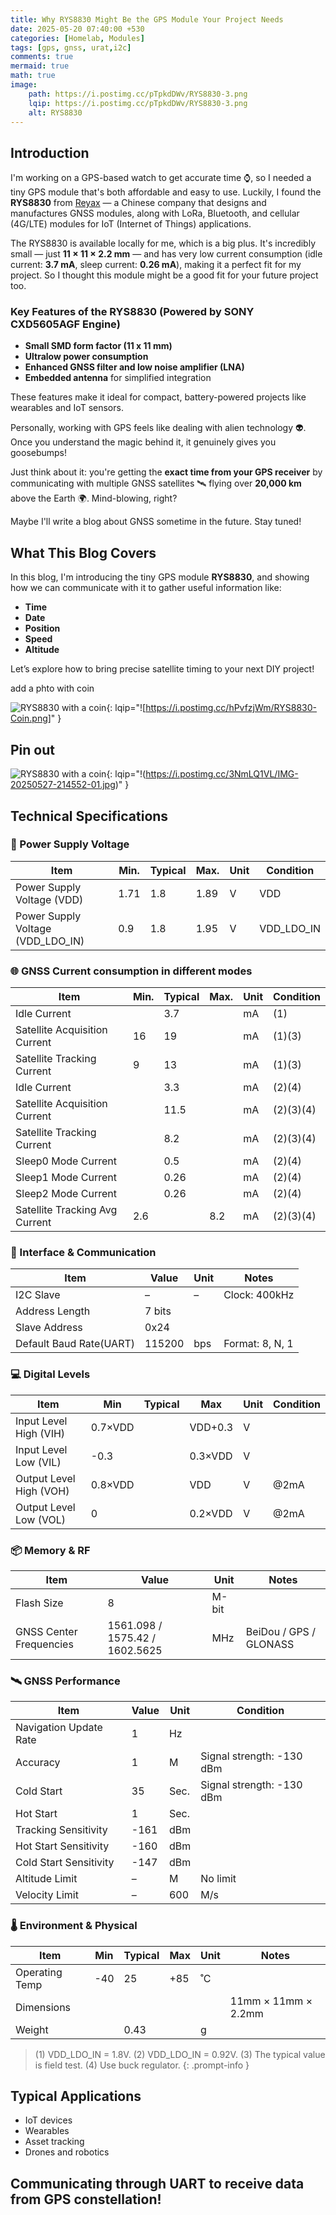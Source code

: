```yaml
---
title: Why RYS8830 Might Be the GPS Module Your Project Needs
date: 2025-05-20 07:40:00 +530
categories: [Homelab, Modules]
tags: [gps, gnss, urat,i2c]
comments: true
mermaid: true
math: true
image:
    path: https://i.postimg.cc/pTpkdDWv/RYS8830-3.png
    lqip: https://i.postimg.cc/pTpkdDWv/RYS8830-3.png
    alt: RYS8830
---
```


## Introduction

I'm working on a GPS-based watch to get accurate time ⌚, so I needed a tiny GPS module that's both affordable and easy to use. Luckily, I found the **RYS8830** from [Reyax](https://reyax.com) — a Chinese company that designs and manufactures GNSS modules, along with LoRa, Bluetooth, and cellular (4G/LTE) modules for IoT (Internet of Things) applications.

The RYS8830 is available locally for me, which is a big plus. It's incredibly small — just **11 × 11 × 2.2 mm** — and has very low current consumption (idle current: **3.7 mA**, sleep current: **0.26 mA**), making it a perfect fit for my project. So I thought this module might be a good fit for your future project too.

### Key Features of the RYS8830 (Powered by SONY CXD5605AGF Engine)

- **Small SMD form factor (11 x 11 mm)**
- **Ultralow power consumption**
- **Enhanced GNSS filter and low noise amplifier (LNA)**
- **Embedded antenna** for simplified integration

These features make it ideal for compact, battery-powered projects like wearables and IoT sensors.

Personally, working with GPS feels like dealing with alien technology 👽. Once you understand the magic behind it, it genuinely gives you goosebumps!

Just think about it: you're getting the **exact time from your GPS receiver** by communicating with multiple GNSS satellites 🛰️ flying over **20,000 km** above the Earth 🌍. Mind-blowing, right?

Maybe I'll write a blog about GNSS sometime in the future. Stay tuned!


## What This Blog Covers

In this blog, I'm introducing the tiny GPS module **RYS8830**, and showing how we can communicate with it to gather useful information like:

- **Time**
- **Date**
- **Position**
- **Speed**
- **Altitude**

Let’s explore how to bring precise satellite timing to your next DIY project!

add a phto with coin

![RYS8830 with a coin](https://i.postimg.cc/hPvfzjWm/RYS8830-Coin.png){: lqip="![https://i.postimg.cc/hPvfzjWm/RYS8830-Coin.png]" }

## Pin out 
![RYS8830 with a coin](https://i.postimg.cc/3NmLQ1VL/IMG-20250527-214552-01.jpg){: lqip="!(https://i.postimg.cc/3NmLQ1VL/IMG-20250527-214552-01.jpg)" }
## Technical Specifications

### 🔌 Power Supply Voltage

| Item                                | Min. | Typical | Max. | Unit | Condition    |
| ----------------------------------- | ---- | ------- | ---- | ---- | ------------ |
| Power Supply Voltage (VDD)          | 1.71 | 1.8     | 1.89 | V    | VDD          |
| Power Supply Voltage (VDD\_LDO\_IN) | 0.9  | 1.8     | 1.95 | V    | VDD\_LDO\_IN |

### 🌐 GNSS Current consumption in different modes

| Item                          | Min. | Typical | Max. | Unit | Condition |
| ----------------------------- | ---- | ------- | ---- | ---- | --------- |
| Idle Current                  |      | 3.7     |      | mA   | (1)       |
| Satellite Acquisition Current | 16   | 19      |      | mA   | (1)(3)    |
| Satellite Tracking Current    | 9    | 13      |      | mA   | (1)(3)    |
| Idle Current                  |      | 3.3     |      | mA   | (2)(4)    |
| Satellite Acquisition Current |      | 11.5    |      | mA   | (2)(3)(4) |
| Satellite Tracking Current    |      | 8.2     |      | mA   | (2)(3)(4) |
| Sleep0 Mode Current           |      | 0.5     |      | mA   | (2)(4)    |
| Sleep1 Mode Current           |      | 0.26    |      | mA   | (2)(4)    |
| Sleep2 Mode Current           |      | 0.26    |      | mA   | (2)(4)    |
| Satellite Tracking Avg Current | 2.6  |         | 8.2  | mA   | (2)(3)(4) |




### 📡 Interface & Communication

| Item              | Value  | Unit | Notes           |
| ----------------- | ------ | ---- | --------------- |
| I2C Slave         | –      | –    | Clock: 400kHz   |
| Address Length    | 7 bits |      |                 |
| Slave Address     | 0x24   |      |                 |
| Default Baud Rate(UART) | 115200 | bps  | Format: 8, N, 1 |


### 💻 Digital Levels

| Item                    | Min     | Typical | Max     | Unit | Condition |
| ----------------------- | ------- | ------- | ------- | ---- | --------- |
| Input Level High (VIH)  | 0.7×VDD |         | VDD+0.3 | V    |           |
| Input Level Low (VIL)   | -0.3    |         | 0.3×VDD | V    |           |
| Output Level High (VOH) | 0.8×VDD |         | VDD     | V    | @2mA      |
| Output Level Low (VOL)  | 0       |         | 0.2×VDD | V    | @2mA      |


### 📦 Memory & RF

| Item                    | Value                          | Unit  | Notes                  |
| ----------------------- | ------------------------------ | ----- | ---------------------- |
| Flash Size              | 8                              | M-bit |                        |
| GNSS Center Frequencies | 1561.098 / 1575.42 / 1602.5625 | MHz   | BeiDou / GPS / GLONASS |

### 🛰️ GNSS Performance

| Item                   | Value | Unit | Condition                 |
| ---------------------- | ----- | ---- | ------------------------- |
| Navigation Update Rate | 1     | Hz   |                           |
| Accuracy               | 1     | M    | Signal strength: -130 dBm |
| Cold Start             | 35    | Sec. | Signal strength: -130 dBm |
| Hot Start              | 1     | Sec. |                           |
| Tracking Sensitivity   | -161  | dBm  |                           |
| Hot Start Sensitivity  | -160  | dBm  |                           |
| Cold Start Sensitivity | -147  | dBm  |                           |
| Altitude Limit         | –     | M    | No limit                  |
| Velocity Limit         | –     | 600  | M/s                       |


### 🌡️ Environment & Physical

| Item           | Min | Typical | Max | Unit | Notes               |
| -------------- | --- | ------- | --- | ---- | ------------------- |
| Operating Temp | -40 | 25      | +85 | ˚C   |                     |
| Dimensions     |     |         |     |      | 11mm × 11mm × 2.2mm |
| Weight         |     | 0.43    |     | g    |                     |


> (1) VDD_LDO_IN = 1.8V. (2) VDD_LDO_IN = 0.92V. (3) The typical value is field test. (4) Use buck regulator.
{: .prompt-info }


## Typical Applications

- IoT devices
- Wearables
- Asset tracking
- Drones and robotics


## Communicating through UART to receive data from GPS constellation!

